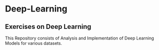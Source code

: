 # Deep-Learning
## Exercises on Deep Learning
<html>
<span>This Repository consists of Analysis and Implementation of Deep Learning Models for various datasets.</span>
</html>
